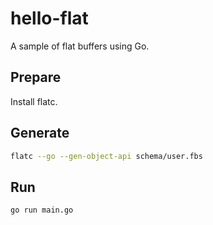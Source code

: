 # hello-flat
A sample of flat buffers using Go.

## Prepare
Install flatc.

## Generate
```bash
flatc --go --gen-object-api schema/user.fbs
```

## Run
```bash
go run main.go
```